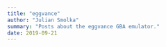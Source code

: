 ```yaml
---
title: "eggvance"
author: "Julian Smolka"
summary: "Posts about the eggvance GBA emulator."
date: 2019-09-21
---
```

